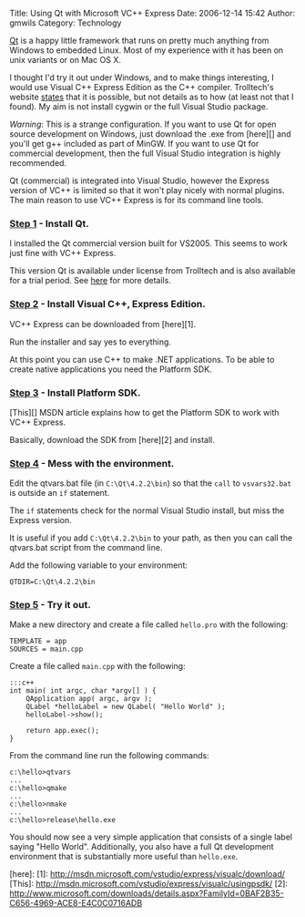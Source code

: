 Title: Using Qt with Microsoft VC++ Express
Date: 2006-12-14 15:42
Author: gmwils
Category: Technology

[Qt][] is a happy little framework that runs on pretty much anything
from Windows to embedded Linux. Most of my experience with it has been
on unix variants or on Mac OS X.

I thought I'd try it out under Windows, and to make things interesting,
I would use Visual C++ Express Edition as the C++ compiler. Trolltech's
website [states][] that it is possible, but not details as to how (at
least not that I found). My aim is not install cygwin or the full Visual
Studio package.

*Warning*: This is a strange configuration. If you want to use Qt for
open source development on Windows, just download the .exe from [here][]
and you'll get g++ included as part of MinGW. If you want to use Qt for
commercial development, then the full Visual Studio integration is
highly recommended.

Qt (commercial) is integrated into Visual Studio, however the Express
version of VC++ is limited so that it won't play nicely with normal
plugins. The main reason to use VC++ Express is for its command line
tools.

### <u>Step 1</u> - Install Qt.

I installed the Qt commercial version built for VS2005. This seems to
work just fine with VC++ Express.

This version Qt is available under license from Trolltech and is also
available for a trial period. See [here][Qt] for more details.

### <u>Step 2</u> - Install Visual C++, Express Edition.

VC++ Express can be downloaded from [here][1].

Run the installer and say yes to everything.

At this point you can use C++ to make .NET applications. To be able to
create native applications you need the Platform SDK.

### <u>Step 3</u> - Install Platform SDK.

[This][] MSDN article explains how to get the Platform SDK to work with
VC++ Express.

Basically, download the SDK from [here][2] and install.

### <u>Step 4</u> - Mess with the environment.

Edit the qtvars.bat file (in `C:\Qt\4.2.2\bin`) so that the `call` to
`vsvars32.bat` is outside an `if` statement.

The `if` statements check for the normal Visual Studio install, but miss
the Express version.

It is useful if you add `C:\Qt\4.2.2\bin` to your path, as then you can
call the qtvars.bat script from the command line.

Add the following variable to your environment:

    QTDIR=C:\Qt\4.2.2\bin

### <u>Step 5</u> - Try it out.

Make a new directory and create a file called `hello.pro` with the
following:

    TEMPLATE = app
    SOURCES = main.cpp

Create a file called `main.cpp` with the following:

    :::c++
    int main( int argc, char *argv[] ) {
        QApplication app( argc, argv );
        QLabel *helloLabel = new QLabel( "Hello World" );
        helloLabel->show();

        return app.exec();
    }

From the command line run the following commands:

    c:\hello>qtvars
    ...
    c:\hello>qmake
    ...
    c:\hello>nmake
    ...
    c:\hello>release\hello.exe

You should now see a very simple application that consists of a single
label saying "Hello World". Additionally, you also have a full Qt
development environment that is substantially more useful than
`hello.exe`.

  [Qt]: http://www.trolltech.com/products/qt/
  [states]: http://www.trolltech.com/developer/notes/compilers/vcpp
  [here]: 
  [1]: http://msdn.microsoft.com/vstudio/express/visualc/download/
  [This]: http://msdn.microsoft.com/vstudio/express/visualc/usingpsdk/
  [2]: http://www.microsoft.com/downloads/details.aspx?FamilyId=0BAF2B35-C656-4969-ACE8-E4C0C0716ADB
